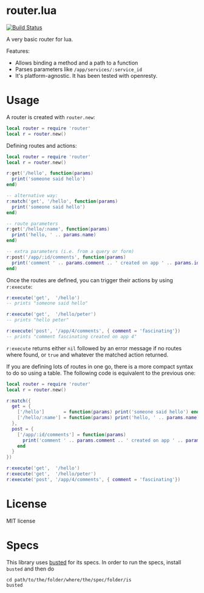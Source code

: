 router.lua
==========

[![Build Status](https://travis-ci.org/APItools/router.lua.svg)](https://travis-ci.org/APItools/router.lua)

A very basic router for lua.

Features:

* Allows binding a method and a path to a function
* Parses parameters like `/app/services/:service_id`
* It's platform-agnostic. It has been tested with openresty.

Usage
=====

A router is created with `router.new`:
``` lua
local router = require 'router'
local r = router.new()
```

Defining routes and actions:

``` lua
local router = require 'router'
local r = router.new()

r:get('/hello', function(params)
  print('someone said hello')
end)

-- alternative way:
r:match('get', '/hello', function(params)
  print('someone said hello')
end)

-- route parameters
r:get('/hello/:name', function(params)
  print('hello, ' .. params.name)
end)

-- extra parameters (i.e. from a query or form)
r:post('/app/:id/comments', function(params)
  print('comment ' .. params.comment .. ' created on app ' .. params.id)
end)
```

Once the routes are defined, you can trigger their actions by using `r:execute`:

``` lua
r:execute('get',  '/hello')
-- prints "someone said hello"

r:execute('get',  '/hello/peter')
-- prints "hello peter"

r:execute('post', '/app/4/comments', { comment = 'fascinating'})
-- prints "comment fascinating created on app 4"
```

`r:execute` returns either `nil` followed by an error message if no routes where found, or `true` and
whatever the matched action returned.

If you are defining lots of routes in one go, there is a more compact syntax to do so using a table.
The following code is equivalent to the previous one:

``` lua
local router = require 'router'
local r = router.new()

r:match({
  get = {
    ['/hello']       = function(params) print('someone said hello') end,
    ['/hello/:name'] = function(params) print('hello, ' .. params.name) end
  },
  post = {
    ['/app/:id/comments'] = function(params)
      print('comment ' .. params.comment .. ' created on app ' .. params.id)
    end
  }
})

r:execute('get',  '/hello')
r:execute('get',  '/hello/peter')
r:execute('post', '/app/4/comments', { comment = 'fascinating'})
```

License
=======

MIT license

Specs
=====

This library uses [busted](http://olivinelabs.com/busted) for its specs. In order to run the specs, install `busted` and then do

    cd path/to/the/folder/where/the/spec/folder/is
    busted
